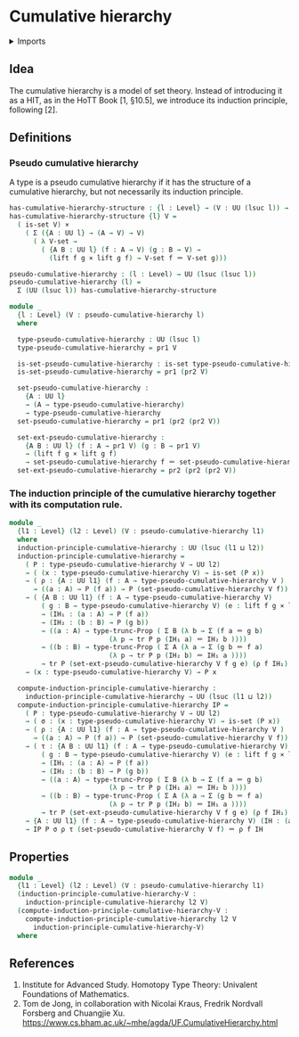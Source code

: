 # Cumulative hierarchy

<details><summary>Imports</summary>
```agda
module set-theory.cumulative-hierarchy where
open import foundation-core.equivalences
open import foundation.cartesian-product-types
open import foundation.dependent-pair-types
open import foundation.function-extensionality
open import foundation.identity-types
open import foundation.propositional-truncations
open import foundation.sets
open import foundation.transport
open import foundation.unit-type
open import foundation.universe-levels
open import orthogonal-factorization-systems.lifts-of-maps
```
</details>

## Idea

The cumulative hierarchy is a model of set theory.
Instead of introducing it as a HIT, as in the HoTT Book [1, §10.5], we introduce
its induction principle, following [2].

## Definitions

### Pseudo cumulative hierarchy

A type is a pseudo cumulative hierarchy if it has the structure of a cumulative hierarchy, but not necessarily its induction principle.

```agda
has-cumulative-hierarchy-structure : {l : Level} → (V : UU (lsuc l)) → UU (lsuc l)
has-cumulative-hierarchy-structure {l} V =
  ( is-set V) ×
    ( Σ ({A : UU l} → (A → V) → V)
      ( λ V-set →
        ( {A B : UU l} (f : A → V) (g : B → V) →
          (lift f g × lift g f) → V-set f ＝ V-set g)))

pseudo-cumulative-hierarchy : (l : Level) → UU (lsuc (lsuc l))
pseudo-cumulative-hierarchy (l) =
  Σ (UU (lsuc l)) has-cumulative-hierarchy-structure

module _
  {l : Level} (V : pseudo-cumulative-hierarchy l)
  where

  type-pseudo-cumulative-hierarchy : UU (lsuc l)
  type-pseudo-cumulative-hierarchy = pr1 V

  is-set-pseudo-cumulative-hierarchy : is-set type-pseudo-cumulative-hierarchy
  is-set-pseudo-cumulative-hierarchy = pr1 (pr2 V)

  set-pseudo-cumulative-hierarchy :
    {A : UU l}
    → (A → type-pseudo-cumulative-hierarchy)
    → type-pseudo-cumulative-hierarchy
  set-pseudo-cumulative-hierarchy = pr1 (pr2 (pr2 V))

  set-ext-pseudo-cumulative-hierarchy :
    {A B : UU l} (f : A → pr1 V) (g : B → pr1 V)
    → (lift f g × lift g f)
    → set-pseudo-cumulative-hierarchy f ＝ set-pseudo-cumulative-hierarchy g
  set-ext-pseudo-cumulative-hierarchy = pr2 (pr2 (pr2 V))
```

### The induction principle of the cumulative hierarchy together with its computation rule.

```agda
module _
  {l1 : Level} (l2 : Level) (V : pseudo-cumulative-hierarchy l1)
  where
  induction-principle-cumulative-hierarchy : UU (lsuc (l1 ⊔ l2))
  induction-principle-cumulative-hierarchy =
    ( P : type-pseudo-cumulative-hierarchy V → UU l2)
    → ( (x : type-pseudo-cumulative-hierarchy V) → is-set (P x))
    → ( ρ : {A : UU l1} (f : A → type-pseudo-cumulative-hierarchy V )
      → ((a : A) → P (f a)) → P (set-pseudo-cumulative-hierarchy V f))
    → ( {A B : UU l1} (f : A → type-pseudo-cumulative-hierarchy V)
        ( g : B → type-pseudo-cumulative-hierarchy V) (e : lift f g × lift g f)
        → (IH₁ : (a : A) → P (f a))
        → (IH₂ : (b : B) → P (g b))
        → ((a : A) → type-trunc-Prop ( Σ B (λ b → Σ (f a ＝ g b)
                         (λ p → tr P p (IH₁ a) ＝ IH₂ b ))))
        → ((b : B) → type-trunc-Prop ( Σ A (λ a → Σ (g b ＝ f a)
                         (λ p → tr P p (IH₂ b) ＝ IH₁ a ))))
        → tr P (set-ext-pseudo-cumulative-hierarchy V f g e) (ρ f IH₁) ＝ ρ g IH₂)
    → (x : type-pseudo-cumulative-hierarchy V) → P x

  compute-induction-principle-cumulative-hierarchy :
    induction-principle-cumulative-hierarchy → UU (lsuc (l1 ⊔ l2))
  compute-induction-principle-cumulative-hierarchy IP =
    ( P : type-pseudo-cumulative-hierarchy V → UU l2)
    → ( σ : (x : type-pseudo-cumulative-hierarchy V) → is-set (P x))
    → ( ρ : {A : UU l1} (f : A → type-pseudo-cumulative-hierarchy V )
      → ((a : A) → P (f a)) → P (set-pseudo-cumulative-hierarchy V f))
    → ( τ : {A B : UU l1} (f : A → type-pseudo-cumulative-hierarchy V)
        ( g : B → type-pseudo-cumulative-hierarchy V) (e : lift f g × lift g f)
        → (IH₁ : (a : A) → P (f a))
        → (IH₂ : (b : B) → P (g b))
        → ((a : A) → type-trunc-Prop ( Σ B (λ b → Σ (f a ＝ g b)
                         (λ p → tr P p (IH₁ a) ＝ IH₂ b ))))
        → ((b : B) → type-trunc-Prop ( Σ A (λ a → Σ (g b ＝ f a)
                         (λ p → tr P p (IH₂ b) ＝ IH₁ a ))))
        → tr P (set-ext-pseudo-cumulative-hierarchy V f g e) (ρ f IH₁) ＝ ρ g IH₂)
    → {A : UU l1} (f : A → type-pseudo-cumulative-hierarchy V) (IH : (a : A) → P (f a))
    → IP P σ ρ τ (set-pseudo-cumulative-hierarchy V f) ＝ ρ f IH
```

## Properties

```agda
module _
  {l1 : Level} (l2 : Level) (V : pseudo-cumulative-hierarchy l1)
  (induction-principle-cumulative-hierarchy-V :
    induction-principle-cumulative-hierarchy l2 V)
  (compute-induction-principle-cumulative-hierarchy-V :
    compute-induction-principle-cumulative-hierarchy l2 V
      induction-principle-cumulative-hierarchy-V)
  where

```

## References

1. Institute for Advanced Study. Homotopy Type Theory: Univalent Foundations of Mathematics.
2. Tom de Jong, in collaboration with Nicolai Kraus, Fredrik Nordvall Forsberg and Chuangjie Xu. <https://www.cs.bham.ac.uk/~mhe/agda/UF.CumulativeHierarchy.html>
